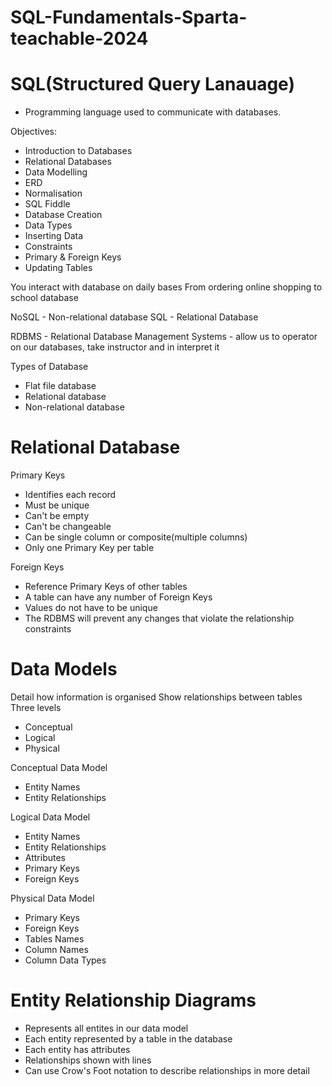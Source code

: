 # SQL-Fundamentals-Sparta-teachable-2024

# SQL(Structured Query Lanauage) 
- Programming language used to communicate with databases.

Objectives:
- Introduction to Databases
- Relational Databases
- Data Modelling
- ERD
- Normalisation
- SQL Fiddle
- Database Creation
- Data Types
- Inserting Data
- Constraints
- Primary & Foreign Keys
- Updating Tables


You interact with database on daily bases
From ordering online shopping to school database

NoSQL - Non-relational database
SQL - Relational Database

RDBMS - Relational Database Management Systems - allow us to operator on our databases, take instructor and in interpret it

Types of Database
- Flat file database
- Relational database
- Non-relational database

# Relational Database

Primary Keys
- Identifies each record
- Must be unique
- Can't be empty
- Can't be changeable
- Can be single column or composite(multiple columns)
- Only one Primary Key per table

Foreign Keys
- Reference Primary Keys of other tables
- A table can have any number of Foreign Keys
- Values do not have to be unique
- The RDBMS will prevent any changes that violate the relationship constraints

# Data Models

Detail how information is organised
Show relationships between tables
Three levels
- Conceptual
- Logical
- Physical

Conceptual Data Model
- Entity Names
- Entity Relationships

Logical Data Model
- Entity Names
- Entity Relationships
- Attributes
- Primary Keys
- Foreign Keys

Physical Data Model
- Primary Keys
- Foreign Keys
- Tables Names
- Column Names
- Column Data Types

# Entity Relationship Diagrams

- Represents all entites in our data model
- Each entity represented by a table in the database
- Each entity has attributes
- Relationships shown with lines
- Can use Crow's Foot notation to describe relationships in more detail